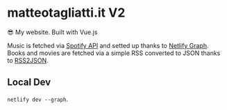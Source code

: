 # matteotagliatti.it V2

😎 My website. Built with Vue.js

Music is fetched via [Spotify API](https://developer.spotify.com/documentation/web-api/) and setted up thanks to [Netlify Graph](https://docs.netlify.com/netlify-labs/experimental-features/netlify-graph/). Books and movies are fetched via a simple RSS converted to JSON thanks to [RSS2JSON](https://rss2json.com/).

## Local Dev

`netlify dev --graph`.
